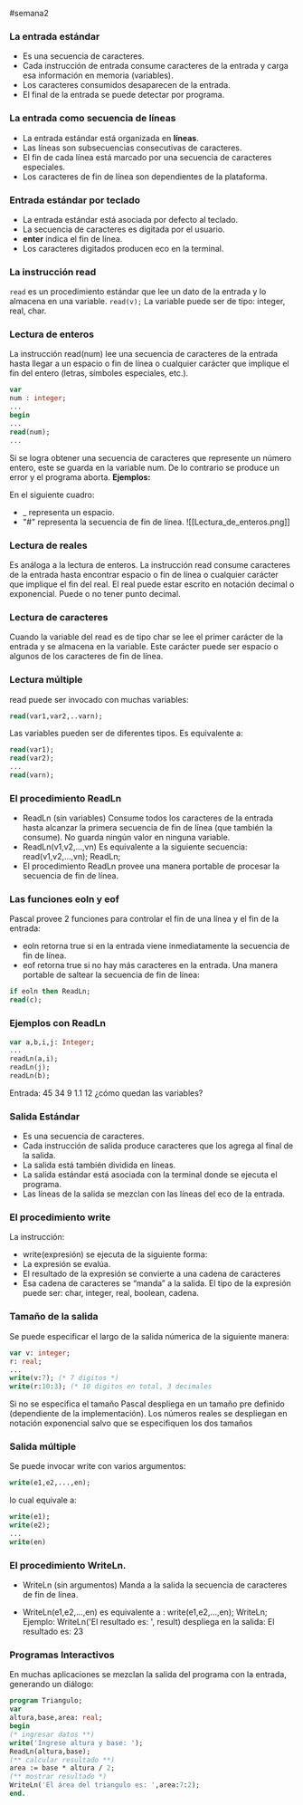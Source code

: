 #semana2 
### La entrada estándar
- Es una secuencia de caracteres.
- Cada instrucción de entrada consume caracteres de la entrada y carga esa información en memoria (variables).
- Los caracteres consumidos desaparecen de la entrada.
- El final de la entrada se puede detectar por programa.

### La entrada como secuencia de líneas
- La entrada estándar está organizada en **líneas**.
- Las líneas son subsecuencias consecutivas de caracteres.
- El fin de cada línea está marcado por una secuencia de caracteres especiales.
- Los caracteres de fin de línea son dependientes de la plataforma.

### Entrada estándar por teclado
- La entrada estándar está asociada por defecto al teclado.
- La secuencia de caracteres es digitada por el usuario.
- **enter** indica el fin de línea.
- Los caracteres digitados producen eco en la terminal.

### La instrucción read
`read` es un procedimiento estándar que lee un dato de la entrada y lo almacena en una variable.
`read(v);`
La variable puede ser de tipo: integer, real, char.

### Lectura de enteros
La instrucción read(num) lee una secuencia de caracteres de la entrada hasta llegar a un espacio o fin de línea o cualquier carácter que implique el fin del entero (letras, símboles especiales, etc.).
```pascal
var
num : integer;
...
begin
...
read(num);
...
```
Si se logra obtener una secuencia de caracteres que represente un número entero, este se guarda en la variable num. De lo contrario se produce un error y el programa aborta.
**Ejemplos:**
	
En el siguiente cuadro:
- _ representa un espacio.
- "#" representa la secuencia de fin de línea.
![[Lectura_de_enteros.png]]

### Lectura de reales
Es análoga a la lectura de enteros. La instrucción read consume caracteres de la entrada hasta encontrar espacio o fin de línea o cualquier carácter que implique el fin del real.
El real puede estar escrito en notación decimal o exponencial.
Puede o no tener punto decimal.

### Lectura de caracteres
Cuando la variable del read es de tipo char se lee el primer carácter de la entrada y se almacena en la variable. 
Este carácter puede ser espacio o algunos de los caracteres de fin de línea.

### Lectura múltiple
read puede ser invocado con muchas variables:

```pascal
read(var1,var2,..varn);
```
Las variables pueden ser de diferentes tipos. 
Es equivalente a:
```pascal
read(var1);
read(var2);
...
read(varn);
```

### El procedimiento ReadLn
- ReadLn (sin variables) Consume todos los caracteres de la entrada hasta alcanzar la primera secuencia de fin de línea (que también la consume). No guarda ningún valor en ninguna variable.
- ReadLn(v1,v2,...,vn) Es equivalente a la siguiente secuencia: read(v1,v2,...,vn); ReadLn;
- El procedimiento ReadLn provee una manera portable de procesar la secuencia de fin de línea.

### Las funciones eoln y eof
Pascal provee 2 funciones para controlar el fin de una línea y el fin de la entrada:
- eoln retorna true si en la entrada viene inmediatamente la secuencia de fin de línea.
- eof retorna true si no hay más caracteres en la entrada.
Una manera portable de saltear la secuencia de fin de línea:
```pascal
if eoln then ReadLn;
read(c);
```

### Ejemplos con ReadLn
```pascal
var a,b,i,j: Integer;
...
readLn(a,i);
readLn(j);
readLn(b);
```
Entrada: 
45 34 
9 1.1 
12 
¿cómo quedan las variables?

### Salida Estándar
- Es una secuencia de caracteres.
- Cada instrucción de salida produce caracteres que los agrega al final de la salida.
- La salida está también dividida en líneas.
- La salida estándar está asociada con la terminal donde se ejecuta el programa.
- Las líneas de la salida se mezclan con las líneas del eco de la entrada.

### El procedimiento write
La instrucción:
- write(expresión) se ejecuta de la siguiente forma:
- La expresión se evalúa.
- El resultado de la expresión se convierte a una cadena de caracteres
- Esa cadena de caracteres se “manda” a la salida.
El tipo de la expresión puede ser: char, integer, real, boolean, cadena.

### Tamaño de la salida
Se puede especificar el largo de la salida númerica de la siguiente manera:

```pascal
var v: integer;
r: real;
...
write(v:7); (* 7 digitos *)
write(r:10:3); (* 10 digitos en total, 3 decimales
```

Si no se especifica el tamaño Pascal despliega en un tamaño pre definido (dependiente de la implementación). Los números reales se despliegan en notación exponencial salvo que se especifiquen los dos tamaños

### Salida múltiple
Se puede invocar write con varios argumentos:
```pascal
write(e1,e2,...,en);
```
lo cual equivale a:
```pascal
write(e1);
write(e2);
...
write(en)
```

### El procedimiento WriteLn.
- WriteLn (sin argumentos) Manda a la salida la secuencia de caracteres de fin de línea.
    
- WriteLn(e1,e2,...,en) es equivalente a :
    write(e1,e2,...,en); WriteLn; Ejemplo: WriteLn('El resultado es: ', result) despliega en la salida: 
    El resultado es: 23
### Programas Interactivos
En muchas aplicaciones se mezclan la salida del programa con la entrada, generando un diálogo:
```pascal
program Triangulo;
var
altura,base,area: real;
begin
(* ingresar datos **)
write('Ingrese altura y base: ');
ReadLn(altura,base);
(** calcular resultado **)
area := base * altura / 2;
(** mostrar resultado *)
WriteLn('El área del triangulo es: ',area:7:2);
end.
```